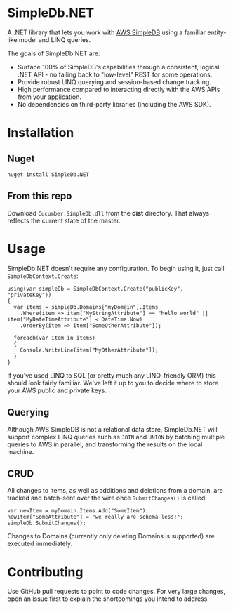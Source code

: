 # SimpleDb.NET

A .NET library that lets you work with [AWS SimpleDB][1] using a familiar entity-like model and LINQ queries.

The goals of SimpleDb.NET are:
* Surface 100% of SimpleDB's capabilities through a consistent, logical .NET API - no falling back to "low-level" REST for some operations.
* Provide robust LINQ querying and session-based change tracking.
* High performance compared to interacting directly with the AWS APIs from your application.
* No dependencies on third-party libraries (including the AWS SDK).

# Installation

## Nuget

    nuget install SimpleDb.NET
    
## From this repo

Download `Cucumber.SimpleDb.dll` from the **dist** directory. That always reflects the current state of the master.

# Usage

SimpleDb.NET doesn't require any configuration. To begin using it, just call `SimpleDbContext.Create`:

    using(var simpleDb = SimpleDbContext.Create("publicKey", "privateKey"))
    {
      var items = simpleDb.Domains["myDomain"].Items
        .Where(item => item["MyStringAttribute"] == "hello world" || item["MyDateTimeAttribute"] < DateTime.Now)
        .OrderBy(item => item["SomeOtherAttribute"]);
        
      foreach(var item in items)
      {
        Console.WriteLine(item["MyOtherAttribute"]);
      }
    }

If you've used LINQ to SQL (or pretty much any LINQ-friendly ORM) this should look fairly familiar. We've left it up to you to decide where to store your AWS public and private keys.

## Querying

Although AWS SimpleDB is not a relational data store, SimpleDb.NET will support complex LINQ queries such as `JOIN` and `UNION` by batching multiple queries to AWS in parallel, and transforming the results on the local machine.

## CRUD

All changes to items, as well as additions and deletions from a domain, are tracked and batch-sent over the wire once `SubmitChanges()` is called:

    var newItem = myDomain.Items.Add("SomeItem");
    newItem["SomeAttribute"] = "we really are schema-less!";
    simpleDb.SubmitChanges();
    
Changes to Domains (currently only deleting Domains is supported) are executed immediately.

# Contributing

Use GitHub pull requests to point to code changes. For very large changes, open an issue first to explain the shortcomings you intend to address.

[1]: http://aws.amazon.com/simpledb
